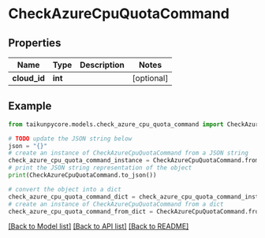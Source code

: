 # CheckAzureCpuQuotaCommand


## Properties

Name | Type | Description | Notes
------------ | ------------- | ------------- | -------------
**cloud_id** | **int** |  | [optional] 

## Example

```python
from taikunpycore.models.check_azure_cpu_quota_command import CheckAzureCpuQuotaCommand

# TODO update the JSON string below
json = "{}"
# create an instance of CheckAzureCpuQuotaCommand from a JSON string
check_azure_cpu_quota_command_instance = CheckAzureCpuQuotaCommand.from_json(json)
# print the JSON string representation of the object
print(CheckAzureCpuQuotaCommand.to_json())

# convert the object into a dict
check_azure_cpu_quota_command_dict = check_azure_cpu_quota_command_instance.to_dict()
# create an instance of CheckAzureCpuQuotaCommand from a dict
check_azure_cpu_quota_command_from_dict = CheckAzureCpuQuotaCommand.from_dict(check_azure_cpu_quota_command_dict)
```
[[Back to Model list]](../README.md#documentation-for-models) [[Back to API list]](../README.md#documentation-for-api-endpoints) [[Back to README]](../README.md)


